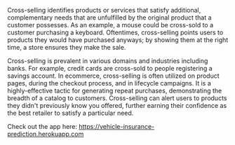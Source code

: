Cross-selling identifies products or services that satisfy additional, complementary needs that are unfulfilled by the original product that a customer possesses. As an example, a mouse could be cross-sold to a customer purchasing a keyboard. Oftentimes, cross-selling points users to products they would have purchased anyways; by showing them at the right time, a store ensures they make the sale.

Cross-selling is prevalent in various domains and industries including banks. For example, credit cards are cross-sold to people registering a savings account. In ecommerce, cross-selling is often utilized on product pages, during the checkout process, and in lifecycle campaigns. It is a highly-effective tactic for generating repeat purchases, demonstrating the breadth of a catalog to customers. Cross-selling can alert users to products they didn't previously know you offered, further earning their confidence as the best retailer to satisfy a particular need.

Check out the app here: https://vehicle-insurance-prediction.herokuapp.com
